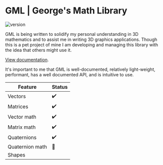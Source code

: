 # GML | George's Math Library

![version](https://img.shields.io/badge/version-0.1a-blue.svg?maxAge=2592000)

GML is being written to solidify my personal understanding in 3D mathematics and to assist me in writing 3D graphics applications. Though this is a pet project of mine I am developing and managing this library with the idea that others might use it.

[View documentation](https://george-mcdonagh.github.io/gml/documentation/html/).

It's important to me that GML is well-documented, relatively light-weight, performant, has a well documented API, and is intuitive to use.


| Feature | Status |
| --- | --- |
| Vectors | :heavy_check_mark: |
| Matrices | :heavy_check_mark: |
| Vector math | :heavy_check_mark: |
| Matrix math | :heavy_check_mark: |
| Quaternions | :heavy_check_mark: |
| Quaternion math | :construction: |
| Shapes | |
